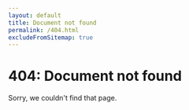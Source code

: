 ```yaml
---
layout: default
title: Document not found
permalink: /404.html
excludeFromSitemap: true
---
```


# 404: Document not found

Sorry, we couldn't find that page.
